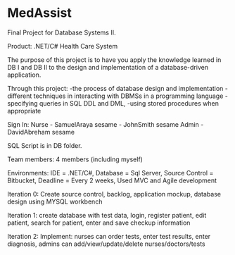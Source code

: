 # MedAssist
Final Project for Database Systems II. 

Product: .NET/C# Health Care System

The purpose of this project is to have you apply the knowledge learned in DB I and DB II to the design and implementation of a database-driven application. 

Through this project:
-the process of database design and implementation 
-different techniques in interacting with DBMSs in a programming language
-specifying queries in SQL DDL and DML,
-using stored procedures when appropriate

Sign In:
	Nurse - SamuelAraya sesame
		 - JohnSmith sesame
	Admin - DavidAbreham sesame

SQL Script is in DB folder.

Team members: 4 members (including myself)

Environments: IDE = .NET/C#, 
Database = Sql Server,
Source Control = Bitbucket,
Deadline = Every 2 weeks,
Used MVC and Agile development


Iteration 0: Create source control, backlog, application mockup, database design using MYSQL workbench

Iteration 1: create database with test data, login, register patient, edit patient, search for patient, enter and save checkup information

Iteration 2: Implement: nurses can order tests, enter test results, enter diagnosis, admins can add/view/update/delete nurses/doctors/tests
